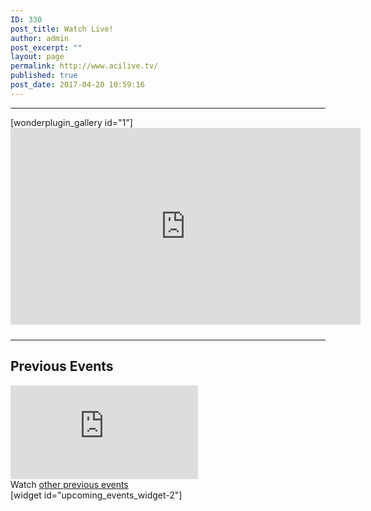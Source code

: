 ```yaml
---
ID: 330
post_title: Watch Live!
author: admin
post_excerpt: ""
layout: page
permalink: http://www.acilive.tv/
published: true
post_date: 2017-04-20 10:59:16
---
```

<hr />
[wonderplugin_gallery id="1"]
<div id="watch-live">

<div class="embed-responsive embed-responsive-16by9"><iframe width="560" height="315" src="https://www.youtube.com/embed/b_A79oDR_tA" frameborder="0" allow="autoplay; encrypted-media" allowfullscreen></iframe></div>

<div style="font-size: 11px; padding-top: 10px; width: 560px;"></div>
</div>
<div id="previous-events">

<hr />

<h2>Previous Events</h2>
<div class="embed-responsive embed-responsive-16by9"><iframe class="embed-responsive-item" src="https://www.youtube.com/embed/videoseries?list=PLxbYQbP8SEqZ6WDDlQJmHLRjmevsGy3rA" width="300" height="150" frameborder="0" allowfullscreen="allowfullscreen"></iframe>
</div>
Watch
<a href="https://www.youtube.com/channel/UCIQVsLx7MIwj5ZhswD3ff3Q">other previous events</a></div>
[widget id="upcoming_events_widget-2"]